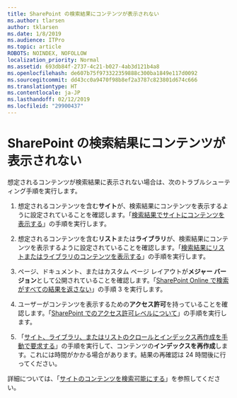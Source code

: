 ```yaml
---
title: SharePoint の検索結果にコンテンツが表示されない
ms.author: tlarsen
author: tklarsen
ms.date: 1/8/2019
ms.audience: ITPro
ms.topic: article
ROBOTS: NOINDEX, NOFOLLOW
localization_priority: Normal
ms.assetid: 693db84f-2737-4c21-b027-4ab3d121b4a8
ms.openlocfilehash: de607b75f973322359888c300ba1849e117d0092
ms.sourcegitcommit: dd43cc0a9470f98b8ef2a3787c823801d674c666
ms.translationtype: HT
ms.contentlocale: ja-JP
ms.lasthandoff: 02/12/2019
ms.locfileid: "29900437"
---
```

# <a name="content-doesnt-appear-in-sharepoint-search-results"></a>SharePoint の検索結果にコンテンツが表示されない

想定されるコンテンツが検索結果に表示されない場合は、次のトラブルシューティング手順を実行します。
  
1. 想定されるコンテンツを含む**サイト**が、検索結果にコンテンツを表示するように設定されていることを確認します。「[検索結果でサイトにコンテンツを表示する](https://docs.microsoft.com/sharepoint/make-site-content-searchable#show-content-on-a-site-in-search-results)」の手順を実行します。
    
2. 想定されるコンテンツを含む**リスト**または**ライブラリ**が、検索結果にコンテンツを表示するように設定されていることを確認します。「[検索結果にリストまたはライブラリのコンテンツを表示する](https://docs.microsoft.com/sharepoint/make-site-content-searchable#show-content-from-lists-or-libraries-in-search-results)」の手順を実行します。 
    
3. ページ、ドキュメント、またはカスタム ページ レイアウトが**メジャー バージョン**として公開されていることを確認します。「[SharePoint Online で検索がすべての結果を返さない](https://go.microsoft.com/fwlink/?linkid=874525)」の手順 3 を実行します。
    
4. ユーザーがコンテンツを表示するための**アクセス許可**を持っていることを確認します。「[SharePoint でのアクセス許可レベルについて](https://go.microsoft.com/fwlink/?linkid=867071)」の手順を実行します。
    
5. 「[サイト、ライブラリ、またはリストのクロールとインデックス再作成を手動で要求する](https://docs.microsoft.com/sharepoint/crawl-site-content)」の手順を実行して、コンテンツの**インデックスを再作成**します。これには時間がかかる場合があります。結果の再確認は 24 時間後に行ってください。
    
詳細については、「[サイトのコンテンツを検索可能にする](https://docs.microsoft.com/sharepoint/make-site-content-searchable)」を参照してください。 
  


